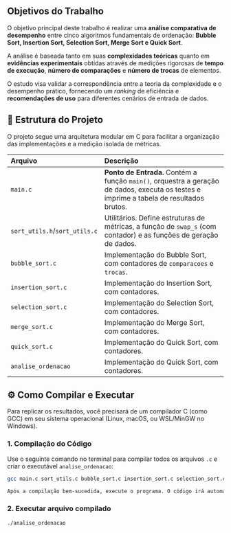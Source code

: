## Objetivos do Trabalho

O objetivo principal deste trabalho é realizar uma **análise comparativa de desempenho** entre cinco algoritmos fundamentais de ordenação: **Bubble Sort, Insertion Sort, Selection Sort, Merge Sort e Quick Sort**.

A análise é baseada tanto em suas **complexidades teóricas** quanto em **evidências experimentais** obtidas através de medições rigorosas de **tempo de execução**, **número de comparações** e **número de trocas** de elementos.

O estudo visa validar a correspondência entre a teoria da complexidade e o desempenho prático, fornecendo um *ranking* de eficiência e **recomendações de uso** para diferentes cenários de entrada de dados.

## 📁 Estrutura do Projeto

O projeto segue uma arquitetura modular em C para facilitar a organização das implementações e a medição isolada de métricas.

| Arquivo | Descrição |
| :--- | :--- |
| `main.c` | **Ponto de Entrada.** Contém a função `main()`, orquestra a geração de dados, executa os testes e imprime a tabela de resultados brutos. |
| `sort_utils.h`/`sort_utils.c` | Utilitários. Define estruturas de métricas, a função de `swap_s` (com contador) e as funções de geração de dados. |
| `bubble_sort.c` | Implementação do Bubble Sort, com contadores de `comparacoes` e `trocas`. |
| `insertion_sort.c` | Implementação do Insertion Sort, com contadores. |
| `selection_sort.c` | Implementação do Selection Sort, com contadores. |
| `merge_sort.c` | Implementação do Merge Sort, com contadores. |
| `quick_sort.c` | Implementação do Quick Sort, com contadores. |
| `analise_ordenacao` | Implementação do Quick Sort, com contadores. |

## ⚙️ Como Compilar e Executar

Para replicar os resultados, você precisará de um compilador C (como GCC) em seu sistema operacional (Linux, macOS, ou WSL/MinGW no Windows).

### 1. Compilação do Código

Use o seguinte comando no terminal para compilar todos os arquivos `.c` e criar o executável `analise_ordenacao`:

```bash
gcc main.c sort_utils.c bubble_sort.c insertion_sort.c selection_sort.c merge_sort.c quick_sort.c -o analise_ordenacao

Após a compilação bem-sucedida, execute o programa. O código irá automaticamente rodar todos os algoritmos em todos os tamanhos de vetor (1.000, 5.000, 10.000, 25.000) e em todos os tipos de *dataset* (Aleatório, Quase Ordenado, Inversamente Ordenado).

```
### 2. Executar arquivo compilado

```bash
./analise_ordenacao
```
